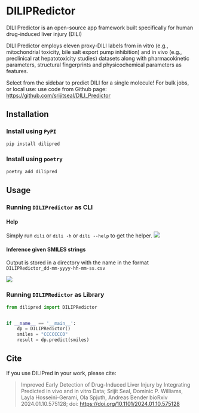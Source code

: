 # DILIPRedictor

DILI Predictor is an open-source app framework built specifically for human drug-induced liver injury (DILI)

DILI Predictor employs eleven proxy-DILI labels from in vitro (e.g., mitochondrial toxicity, bile salt export pump inhibition) and in vivo (e.g., preclinical rat hepatotoxicity studies) datasets along with pharmacokinetic parameters, structural fingerprints and physicochemical parameters as features.

Select from the sidebar to predict DILI for a single molecule! For bulk jobs, or local use: use code from Github page: https://github.com/srijitseal/DILI_Predictor

## Installation

### Install using `PyPI`

```sh
pip install dilipred
```

### Install using `poetry`

```sh
poetry add dilipred
```

## Usage

### Running `DILIPredictor` as CLI

#### Help
Simply run `dili` or `dili -h` or `dili --help` to get the helper.
![](dilipred_help.png)

#### Inference given SMILES strings
Output is stored in a directory with the name in the format `DILIPRedictor_dd-mm-yyyy-hh-mm-ss.csv`

![](dilipred_run.png)

### Running `DILIPRedictor` as Library

```py
from dilipred import DILIPRedictor


if __name__ == '__main__':
    dp = DILIPRedictor()
    smiles = "CCCCCCCO"
    result = dp.predict(smiles)
```

## Cite

If you use DILIPred in your work, please cite:

> Improved Early Detection of Drug-Induced Liver Injury by Integrating Predicted in vivo and in vitro Data;
> Srijit Seal, Dominic P. Williams, Layla Hosseini-Gerami, Ola Spjuth, Andreas Bender
> bioRxiv 2024.01.10.575128; doi: https://doi.org/10.1101/2024.01.10.575128

